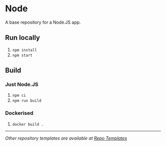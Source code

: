 # Node

A base repository for a Node.JS app.

## Run locally

1. `npm install`
2. `npm start`

## Build

### Just Node.JS

1. `npm ci`
2. `npm run build`

### Dockerised

1. `docker build .`

---

_Other repository templates are available at [Repo Templates](https://github.com/repotemplates)_
